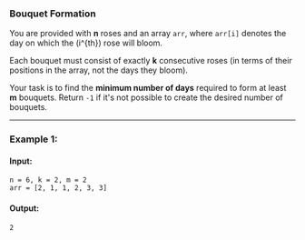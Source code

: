 

### Bouquet Formation

You are provided with **n** roses and an array `arr`, where `arr[i]` denotes the day on which the \(i^{th}\) rose will bloom.

Each bouquet must consist of exactly **k** consecutive roses (in terms of their positions in the array, not the days they bloom).

Your task is to find the **minimum number of days** required to form at least **m** bouquets. Return `-1` if it's not possible to create the desired number of bouquets.

---

### Example 1:
#### **Input**:
```
n = 6, k = 2, m = 2
arr = [2, 1, 1, 2, 3, 3]
```

#### **Output**:
```
2
